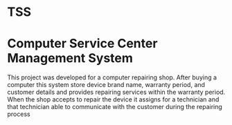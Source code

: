 # TSS
# Computer Service Center Management System
This project was developed for a computer repairing shop. 
After buying a computer this system store device brand name, warranty period, and customer details and provides repairing services within the warranty period. When the shop accepts to repair the device it assigns for a technician and that technician able to communicate with the customer during the repairing process
